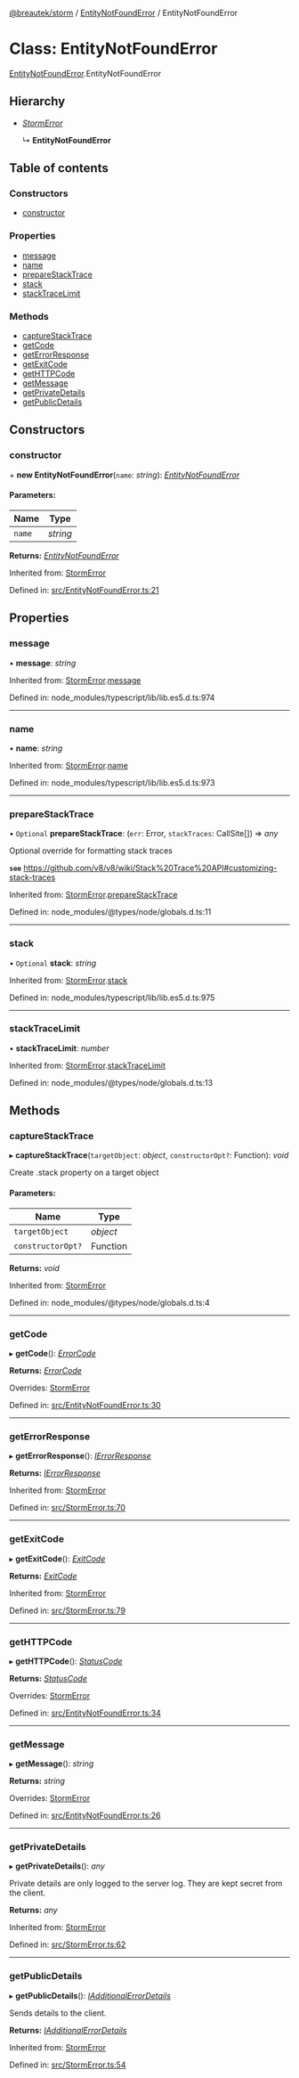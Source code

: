 [@breautek/storm](../README.md) / [EntityNotFoundError](../modules/entitynotfounderror.md) / EntityNotFoundError

# Class: EntityNotFoundError

[EntityNotFoundError](../modules/entitynotfounderror.md).EntityNotFoundError

## Hierarchy

* [*StormError*](stormerror.stormerror-1.md)

  ↳ **EntityNotFoundError**

## Table of contents

### Constructors

- [constructor](entitynotfounderror.entitynotfounderror-1.md#constructor)

### Properties

- [message](entitynotfounderror.entitynotfounderror-1.md#message)
- [name](entitynotfounderror.entitynotfounderror-1.md#name)
- [prepareStackTrace](entitynotfounderror.entitynotfounderror-1.md#preparestacktrace)
- [stack](entitynotfounderror.entitynotfounderror-1.md#stack)
- [stackTraceLimit](entitynotfounderror.entitynotfounderror-1.md#stacktracelimit)

### Methods

- [captureStackTrace](entitynotfounderror.entitynotfounderror-1.md#capturestacktrace)
- [getCode](entitynotfounderror.entitynotfounderror-1.md#getcode)
- [getErrorResponse](entitynotfounderror.entitynotfounderror-1.md#geterrorresponse)
- [getExitCode](entitynotfounderror.entitynotfounderror-1.md#getexitcode)
- [getHTTPCode](entitynotfounderror.entitynotfounderror-1.md#gethttpcode)
- [getMessage](entitynotfounderror.entitynotfounderror-1.md#getmessage)
- [getPrivateDetails](entitynotfounderror.entitynotfounderror-1.md#getprivatedetails)
- [getPublicDetails](entitynotfounderror.entitynotfounderror-1.md#getpublicdetails)

## Constructors

### constructor

\+ **new EntityNotFoundError**(`name`: *string*): [*EntityNotFoundError*](entitynotfounderror.entitynotfounderror-1.md)

#### Parameters:

Name | Type |
------ | ------ |
`name` | *string* |

**Returns:** [*EntityNotFoundError*](entitynotfounderror.entitynotfounderror-1.md)

Inherited from: [StormError](stormerror.stormerror-1.md)

Defined in: [src/EntityNotFoundError.ts:21](https://github.com/breautek/storm/blob/547898b/src/EntityNotFoundError.ts#L21)

## Properties

### message

• **message**: *string*

Inherited from: [StormError](stormerror.stormerror-1.md).[message](stormerror.stormerror-1.md#message)

Defined in: node_modules/typescript/lib/lib.es5.d.ts:974

___

### name

• **name**: *string*

Inherited from: [StormError](stormerror.stormerror-1.md).[name](stormerror.stormerror-1.md#name)

Defined in: node_modules/typescript/lib/lib.es5.d.ts:973

___

### prepareStackTrace

• `Optional` **prepareStackTrace**: (`err`: Error, `stackTraces`: CallSite[]) => *any*

Optional override for formatting stack traces

**`see`** https://github.com/v8/v8/wiki/Stack%20Trace%20API#customizing-stack-traces

Inherited from: [StormError](stormerror.stormerror-1.md).[prepareStackTrace](stormerror.stormerror-1.md#preparestacktrace)

Defined in: node_modules/@types/node/globals.d.ts:11

___

### stack

• `Optional` **stack**: *string*

Inherited from: [StormError](stormerror.stormerror-1.md).[stack](stormerror.stormerror-1.md#stack)

Defined in: node_modules/typescript/lib/lib.es5.d.ts:975

___

### stackTraceLimit

• **stackTraceLimit**: *number*

Inherited from: [StormError](stormerror.stormerror-1.md).[stackTraceLimit](stormerror.stormerror-1.md#stacktracelimit)

Defined in: node_modules/@types/node/globals.d.ts:13

## Methods

### captureStackTrace

▸ **captureStackTrace**(`targetObject`: *object*, `constructorOpt?`: Function): *void*

Create .stack property on a target object

#### Parameters:

Name | Type |
------ | ------ |
`targetObject` | *object* |
`constructorOpt?` | Function |

**Returns:** *void*

Inherited from: [StormError](stormerror.stormerror-1.md)

Defined in: node_modules/@types/node/globals.d.ts:4

___

### getCode

▸ **getCode**(): [*ErrorCode*](../enums/errorcode.errorcode-1.md)

**Returns:** [*ErrorCode*](../enums/errorcode.errorcode-1.md)

Overrides: [StormError](stormerror.stormerror-1.md)

Defined in: [src/EntityNotFoundError.ts:30](https://github.com/breautek/storm/blob/547898b/src/EntityNotFoundError.ts#L30)

___

### getErrorResponse

▸ **getErrorResponse**(): [*IErrorResponse*](../interfaces/stormerror.ierrorresponse.md)

**Returns:** [*IErrorResponse*](../interfaces/stormerror.ierrorresponse.md)

Inherited from: [StormError](stormerror.stormerror-1.md)

Defined in: [src/StormError.ts:70](https://github.com/breautek/storm/blob/547898b/src/StormError.ts#L70)

___

### getExitCode

▸ **getExitCode**(): [*ExitCode*](../enums/exitcode.exitcode-1.md)

**Returns:** [*ExitCode*](../enums/exitcode.exitcode-1.md)

Inherited from: [StormError](stormerror.stormerror-1.md)

Defined in: [src/StormError.ts:79](https://github.com/breautek/storm/blob/547898b/src/StormError.ts#L79)

___

### getHTTPCode

▸ **getHTTPCode**(): [*StatusCode*](../enums/statuscode.statuscode-1.md)

**Returns:** [*StatusCode*](../enums/statuscode.statuscode-1.md)

Overrides: [StormError](stormerror.stormerror-1.md)

Defined in: [src/EntityNotFoundError.ts:34](https://github.com/breautek/storm/blob/547898b/src/EntityNotFoundError.ts#L34)

___

### getMessage

▸ **getMessage**(): *string*

**Returns:** *string*

Overrides: [StormError](stormerror.stormerror-1.md)

Defined in: [src/EntityNotFoundError.ts:26](https://github.com/breautek/storm/blob/547898b/src/EntityNotFoundError.ts#L26)

___

### getPrivateDetails

▸ **getPrivateDetails**(): *any*

Private details are only logged to the server log.
They are kept secret from the client.

**Returns:** *any*

Inherited from: [StormError](stormerror.stormerror-1.md)

Defined in: [src/StormError.ts:62](https://github.com/breautek/storm/blob/547898b/src/StormError.ts#L62)

___

### getPublicDetails

▸ **getPublicDetails**(): [*IAdditionalErrorDetails*](../interfaces/stormerror.iadditionalerrordetails.md)

Sends details to the client.

**Returns:** [*IAdditionalErrorDetails*](../interfaces/stormerror.iadditionalerrordetails.md)

Inherited from: [StormError](stormerror.stormerror-1.md)

Defined in: [src/StormError.ts:54](https://github.com/breautek/storm/blob/547898b/src/StormError.ts#L54)

